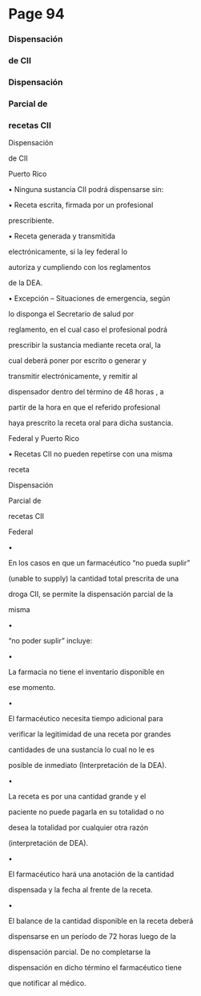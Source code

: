 # Page 94

### Dispensación

### de CII

### Dispensación

### Parcial de

### recetas CII

Dispensación

de CII

Puerto Rico

• Ninguna sustancia CII podrá dispensarse sin:

• Receta escrita, firmada por un profesional

prescribiente.

• Receta generada y transmitida

electrónicamente, si la ley federal lo

autoriza y  cumpliendo con los reglamentos

de la DEA.

• Excepción – Situaciones de emergencia,  según

lo disponga el Secretario de salud por

reglamento, en el cual caso el profesional podrá

prescribir la sustancia mediante receta oral, la

cual deberá poner por escrito o generar y

transmitir electrónicamente, y remitir al

dispensador dentro del término de 48 horas , a

partir de la hora en que el referido profesional

haya prescrito la receta oral para dicha sustancia.

Federal y Puerto Rico

• Recetas CII no pueden repetirse con una misma

receta

Dispensación

Parcial de

recetas CII

Federal

•

En los casos en que un farmacéutico “no pueda suplir”

(unable to supply) la cantidad total prescrita de una

droga CII, se permite la dispensación parcial de la

misma

•

“no poder suplir” incluye:

•

La farmacia no tiene el inventario disponible en

ese momento.

•

El farmacéutico necesita tiempo adicional para

verificar la legitimidad de una receta por grandes

cantidades de una sustancia lo cual no le es

posible de inmediato (Interpretación de la DEA).

•

La receta es por una cantidad grande y el

paciente no puede pagarla en su totalidad o no

desea la totalidad por cualquier otra razón

(interpretación de DEA).

•

El farmacéutico hará una anotación de la cantidad

dispensada y la fecha al frente de la receta.

•

El balance de la cantidad disponible en la receta deberá

dispensarse en un período de 72 horas luego de la

dispensación parcial.  De no completarse la

dispensación en dicho término el farmacéutico tiene

que notificar al médico.

